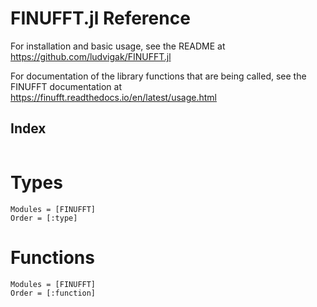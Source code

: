 # FINUFFT.jl Reference

For installation and basic usage, see the README at <https://github.com/ludvigak/FINUFFT.jl>

For documentation of the library functions that are being called, see the FINUFFT documentation at <https://finufft.readthedocs.io/en/latest/usage.html>

## Index
```@index
```

# Types

```@autodocs
Modules = [FINUFFT]
Order = [:type]
```

# Functions

```@autodocs
Modules = [FINUFFT]
Order = [:function]
```